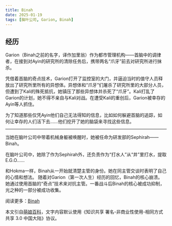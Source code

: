 ```yaml
---
title: Binah
date: 2025-01-19
tags: [脑叶公司, Garion, Binah]
---
```


## 经历

Garion（Binah之前的名字，译作加里翁）作为都市管理机构——首脑中的调律者，在接到对Ayin的研究所的清除任务后，携带两名“爪牙”前去对研究所进行抹杀。

凭借着首脑的奇点技术，Garion打开了监控室的大门，并逼迫当时的值守人员释放出了研究所里所有的异想体。异想体和“爪牙”们屠杀了研究所里的大部分人员，但遭到了Kali的殊死抵抗，她镇压了那些异想体并杀死了“爪牙”。Kali打乱了Garion的计划，她不得不亲自与Kali对战。在遭受Kali的重创后，Garion被幸存的Ayin等人抓住。

为了知道那些仅凭Ayin他们自己无法得知的信息，比如如何躲避首脑的追踪，如何让幸存的人们活下去……他们挖开了她的脑袋来寻找这些信息。

---

当她在脑叶公司中带着机械身躯被唤醒时，她被任命为研发部的Sephirah——Binah。

在脑叶公司中，她除了作为Sephirah外，还负责作为“打水人”从“井”里打水，提取E.G.O……

和Hokma一样，Binah从一开始就清楚主管的身份。她在同主管交谈时表明了自己的心情和想法。
随着对Garion（第一次人生）经历的回忆，Binah的核心崩溃。她通过使用首脑的“奇点”技术来对抗主管。一番战斗后Binah的核心被成功抑制，光之种的一部分被成功收集。

阅读更多：[Binah](https://mzh.moegirl.org.cn/Binah)

本文引自[萌娘百科](https://mzh.moegirl.org.cn)，文字内容默认使用《知识共享 署名-非商业性使用-相同方式共享 3.0 中国大陆》协议。